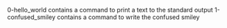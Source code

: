0-hello_world contains a command to print a text to the standard output
1-confused_smiley contains a command to write the confused smiley

